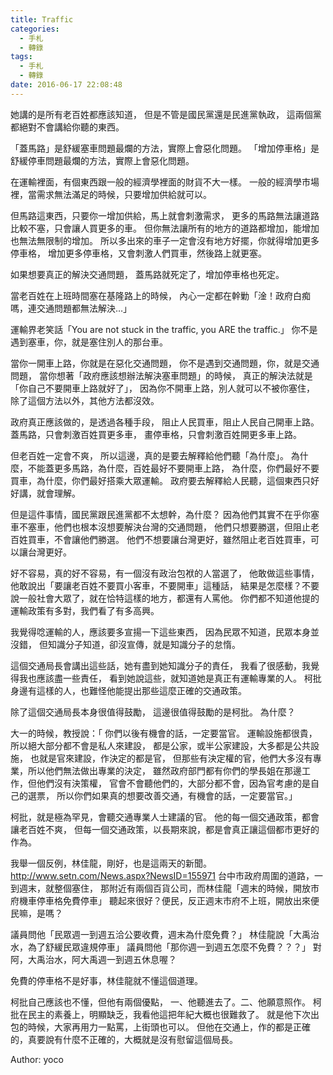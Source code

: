 ```yaml
---
title: Traffic
categories:
  - 手札
  - 轉錄
tags:
  - 手札
  - 轉錄
date: 2016-06-17 22:08:48
---
```

她講的是所有老百姓都應該知道，
但是不管是國民黨還是民進黨執政，
這兩個黨都絕對不會講給你聽的東西。

「蓋馬路」是舒緩塞車問題最爛的方法，實際上會惡化問題。
「增加停車格」是舒緩停車問題最爛的方法，實際上會惡化問題。

在運輸裡面，有個東西跟一般的經濟學裡面的財貨不大一樣。
一般的經濟學市場裡，當需求無法滿足的時候，只要增加供給就可以。

但馬路這東西，只要你一增加供給，馬上就會刺激需求，
更多的馬路無法讓道路比較不塞，只會讓人買更多的車。
但你無法讓所有的地方的道路都增加，能增加也無法無限制的增加。
所以多出來的車子一定會沒有地方好擺，你就得增加更多停車格，
增加更多停車格，又會刺激人們買車，然後路上就更塞。

如果想要真正的解決交通問題，
蓋馬路就死定了，增加停車格也死定。


當老百姓在上班時間塞在基隆路上的時候，
內心一定都在幹勦「淦！政府白痴嗎，連交通問題都無法解決…」

運輸界老笑話「You are not stuck in the traffic, you ARE the traffic.」
你不是遇到塞車，你，就是塞住別人的那台車。

當你一開車上路，你就是在惡化交通問題，
你不是遇到交通問題，你，就是交通問題，
當你想著「政府應該想辦法解決塞車問題」的時候，
真正的解決法就是「你自己不要開車上路就好了」，
因為你不開車上路，別人就可以不被你塞住，
除了這個方法以外，其他方法都沒效。

政府真正應該做的，是透過各種手段，
阻止人民買車，阻止人民自己開車上路。
蓋馬路，只會刺激百姓買更多車，
畫停車格，只會刺激百姓開更多車上路。

但老百姓一定會不爽，
所以這邊，真的是要去解釋給他們聽「為什麼」。
為什麼，不能蓋更多馬路，為什麼，百姓最好不要開車上路，
為什麼，你們最好不要買車，為什麼，你們最好搭乘大眾運輸。
政府要去解釋給人民聽，這個東西只好好講，就會理解。

但是這件事情，國民黨跟民進黨都不太想幹，為什麼？
因為他們其實不在乎你塞車不塞車，他們也根本沒想要解決台灣的交通問題，
他們只想要勝選，但阻止老百姓買車，不會讓他們勝選。
他們不想要讓台灣更好，雖然阻止老百姓買車，可以讓台灣更好。

好不容易，真的好不容易，有一個沒有政治包袱的人當選了，
他敢做這些事情，他敢說出「要讓老百姓不要買小客車，不要開車」這種話，
結果是怎麼樣？不要說一般社會大眾了，就在恰特這樣的地方，都還有人罵他。
你們都不知道他提的運輸政策有多對，我們看了有多高興。

我覺得唸運輸的人，應該要多宣揚一下這些東西，
因為民眾不知道，民眾本身並沒錯，
但知識分子知道，卻沒宣傳，就是知識分子的怠惰。

這個交通局長會講出這些話，她有盡到她知識分子的責任，
我看了很感動，我覺得我也應該盡一些責任，
看到她說這些，就知道她是真正有運輸專業的人。
柯批身邊有這樣的人，也難怪他能提出那些這麼正確的交通政策。

除了這個交通局長本身很值得鼓勵，
這邊很值得鼓勵的是柯批。
為什麼？

大一的時候，教授說：「
你們以後有機會的話，一定要當官。
運輸設施都很貴，所以絕大部分都不會是私人來建設，
都是公家，或半公家建設，大多都是公共設施，
也就是官來建設，作決定的都是官，
但那些有決定權的官，他們大多沒有專業，所以他們無法做出專業的決定，
雖然政府部門都有你們的學長姐在那邊工作，但他們沒有決策權，
官會不會聽他們的，大部分都不會，因為官考慮的是自己的選票，
所以你們如果真的想要改善交通，有機會的話，一定要當官。」

柯批，就是極為罕見，會聽交通專業人士建議的官。
他的每一個交通政策，都會讓老百姓不爽，
但每一個交通政策，以長期來說，都是會真正讓這個都市更好的作為。

我舉一個反例，林佳龍，剛好，也是這兩天的新聞。
http://www.setn.com/News.aspx?NewsID=155971
台中市政府周圍的道路，一到週末，就整個塞住，
那附近有兩個百貨公司，而林佳龍「週末的時候，開放市府機車停車格免費停車」
聽起來很好？便民，反正週末市府不上班，開放出來便民嘛，是嗎？

議員問他「民眾週一到週五洽公要收費，週末為什麼免費？」
林佳龍說「大禹治水，為了舒緩民眾違規停車」
議員問他「那你週一到週五怎麼不免費？？？」
對阿，大禹治水，阿大禹週一到週五休息喔？

免費的停車格不是好事，林佳龍就不懂這個道理。

柯批自己應該也不懂，但他有兩個優點，
一、他聽進去了。二、他願意照作。
柯批在民主的素養上，明顯缺乏，我看他這把年紀大概也很難救了。
就是他下次出包的時候，大家再用力一點罵，上街頭也可以。
但他在交通上，作的都是正確的，真要說有什麼不正確的，大概就是沒有慰留這個局長。

Author: yoco